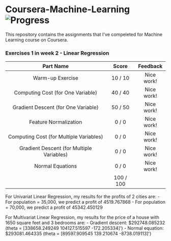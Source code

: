 # Coursera-Machine-Learning ![Progress](http://progressed.io/bar/12)

This repository contains the assignments that I've compeleted for Machine Learning course on Coursera.

### Exercises 1 in week 2 - Linear Regression
| Part Name                                 | Score     | Feedback   |
| :---:                                     | :---:     | :---:      |
| Warm-up Exercise                          |  10 /  10 | Nice work! |
| Computing Cost (for One Variable)         |  40 /  40 | Nice work! |
| Gradient Descent (for One Variable)       |  50 /  50 | Nice work! |
| Feature Normalization                     |   0 /   0 | Nice work! |
| Computing Cost (for Multiple Variables)   |   0 /   0 | Nice work! |
| Gradient Descent (for Multiple Variables) |   0 /   0 | Nice work! | 
| Normal Equations                          |   0 /   0 | Nice work! |
|                                           | 100 / 100 |            |

For Univariat Linear Regression, my results for the profits of 2 cities are:
    - For population = 35,000, we predict a profit of 4519.767868
    - For population = 70,000, we predict a profit of 45342.450129

For Multivariat Linear Regression, my results for the price of a house with 1650 square feet and 3 bedrooms are:
    - Gradient descent: $292748.085232 (theta = [338658.249249 104127.515597 -172.205334]')
    - Normal equation: $293081.464335 (theta = [89597.909545 139.210674 -8738.019113]')